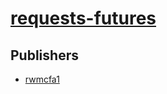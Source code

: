 # [requests-futures](https://pypi.org/project/requests-futures)



## Publishers
- [rwmcfa1](https://pypi.org/user/rwmcfa1)

